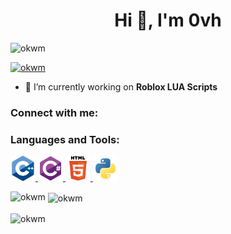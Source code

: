<h1 align="center">Hi 👋, I'm 0vh</h1>
<p align="left"> <img src="https://komarev.com/ghpvc/?username=okwm&label=Profile%20views&color=0e75b6&style=flat" alt="okwm" /> </p>

<p align="left"> <a href="https://github.com/ryo-ma/github-profile-trophy"><img src="https://github-profile-trophy.vercel.app/?username=okwm" alt="okwm" /></a> </p>

- 🔭 I’m currently working on **Roblox LUA Scripts**

<h3 align="left">Connect with me:</h3>
<p align="left">
</p>

<h3 align="left">Languages and Tools:</h3>
<p align="left"> <a href="https://www.w3schools.com/cpp/" target="_blank" rel="noreferrer"> <img src="https://raw.githubusercontent.com/devicons/devicon/master/icons/cplusplus/cplusplus-original.svg" alt="cplusplus" width="40" height="40"/> </a> <a href="https://www.w3schools.com/cs/" target="_blank" rel="noreferrer"> <img src="https://raw.githubusercontent.com/devicons/devicon/master/icons/csharp/csharp-original.svg" alt="csharp" width="40" height="40"/> </a> <a href="https://www.w3.org/html/" target="_blank" rel="noreferrer"> <img src="https://raw.githubusercontent.com/devicons/devicon/master/icons/html5/html5-original-wordmark.svg" alt="html5" width="40" height="40"/> </a> <a href="https://www.python.org" target="_blank" rel="noreferrer"> <img src="https://raw.githubusercontent.com/devicons/devicon/master/icons/python/python-original.svg" alt="python" width="40" height="40"/> </a> </p>

<p><img align="left" src="https://github-readme-stats.vercel.app/api/top-langs?username=okwm&show_icons=true&locale=en&layout=compact" alt="okwm" /></p>

<p>&nbsp;<img align="center" src="https://github-readme-stats.vercel.app/api?username=okwm&show_icons=true&locale=en" alt="okwm" /></p>

<p><img align="center" src="https://github-readme-streak-stats.herokuapp.com/?user=okwm&" alt="okwm" /></p>

